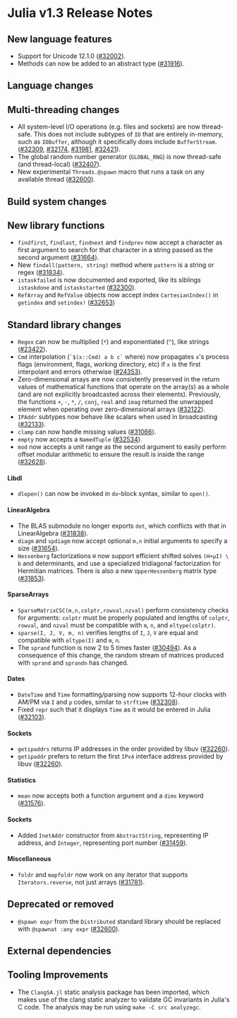 Julia v1.3 Release Notes
========================

New language features
---------------------

* Support for Unicode 12.1.0 ([#32002](https://github.com/JuliaLang/julia/issues/32002)).
* Methods can now be added to an abstract type ([#31916](https://github.com/JuliaLang/julia/issues/31916)).

Language changes
----------------


Multi-threading changes
-----------------------

* All system-level I/O operations (e.g. files and sockets) are now thread-safe.
  This does not include subtypes of `IO` that are entirely in-memory, such as `IOBuffer`,
  although it specifically does include `BufferStream`.
  ([#32309](https://github.com/JuliaLang/julia/issues/32309), [#32174](https://github.com/JuliaLang/julia/issues/32174), [#31981](https://github.com/JuliaLang/julia/issues/31981), [#32421](https://github.com/JuliaLang/julia/issues/32421)).
* The global random number generator (`GLOBAL_RNG`) is now thread-safe (and thread-local) ([#32407](https://github.com/JuliaLang/julia/issues/32407)).
* New experimental `Threads.@spawn` macro that runs a task on any available thread ([#32600](https://github.com/JuliaLang/julia/issues/32600)).

Build system changes
--------------------


New library functions
---------------------

* `findfirst`, `findlast`, `findnext` and `findprev` now accept a character as first argument
  to search for that character in a string passed as the second argument ([#31664](https://github.com/JuliaLang/julia/issues/31664)).
* New `findall(pattern, string)` method where `pattern` is a string or regex ([#31834](https://github.com/JuliaLang/julia/issues/31834)).
* `istaskfailed` is now documented and exported, like its siblings `istaskdone` and `istaskstarted` ([#32300](https://github.com/JuliaLang/julia/issues/32300)).
* `RefArray` and `RefValue` objects now accept index `CartesianIndex()` in  `getindex` and `setindex!` ([#32653](https://github.com/JuliaLang/julia/issues/32653))

Standard library changes
------------------------

* `Regex` can now be multiplied (`*`) and exponentiated (`^`), like strings ([#23422](https://github.com/JuliaLang/julia/issues/23422)).
* `Cmd` interpolation (``` `$(x::Cmd) a b c` ``` where) now propagates `x`'s process flags
  (environment, flags, working directory, etc) if `x` is the first interpolant and errors
  otherwise ([#24353](https://github.com/JuliaLang/julia/issues/24353)).
* Zero-dimensional arrays are now consistently preserved in the return values of mathematical
  functions that operate on the array(s) as a whole (and are not explicitly broadcasted across their elements).
  Previously, the functions  `+`, `-`, `*`, `/`, `conj`, `real` and `imag` returned the unwrapped element
  when operating over zero-dimensional arrays ([#32122](https://github.com/JuliaLang/julia/issues/32122)).
* `IPAddr` subtypes now behave like scalars when used in broadcasting ([#32133](https://github.com/JuliaLang/julia/issues/32133)).
* `clamp` can now handle missing values ([#31066](https://github.com/JuliaLang/julia/issues/31066)).
* `empty` now accepts a `NamedTuple` ([#32534](https://github.com/JuliaLang/julia/issues/32534)).
* `mod` now accepts a unit range as the second argument to easily perform offset modular arithmetic to ensure the result is inside the range ([#32628](https://github.com/JuliaLang/julia/issues/32628)).

#### Libdl

* `dlopen()` can now be invoked in `do`-block syntax, similar to `open()`.

#### LinearAlgebra

* The BLAS submodule no longer exports `dot`, which conflicts with that in LinearAlgebra ([#31838](https://github.com/JuliaLang/julia/issues/31838)).
* `diagm` and `spdiagm` now accept optional `m,n` initial arguments to specify a size ([#31654](https://github.com/JuliaLang/julia/issues/31654)).
* `Hessenberg` factorizations `H` now support efficient shifted solves `(H+µI) \ b` and determinants, and use a specialized tridiagonal factorization for Hermitian matrices. There is also a new `UpperHessenberg` matrix type ([#31853](https://github.com/JuliaLang/julia/issues/31853)).

#### SparseArrays

* `SparseMatrixCSC(m,n,colptr,rowval,nzval)` perform consistency checks for arguments:
  `colptr` must be properly populated and lengths of `colptr`, `rowval`, and `nzval`
  must be compatible with `m`, `n`, and `eltype(colptr)`.
* `sparse(I, J, V, m, n)` verifies lengths of `I`, `J`, `V` are equal and compatible with
  `eltype(I)` and `m`, `n`.
* The `sprand` function is now 2 to 5 times faster ([#30494](https://github.com/JuliaLang/julia/issues/30494)). As a consequence of this change, the random stream of matrices produced with `sprand` and `sprandn` has changed.

#### Dates

* `DateTime` and `Time` formatting/parsing now supports 12-hour clocks with AM/PM via `I` and `p` codes, similar to `strftime` ([#32308](https://github.com/JuliaLang/julia/issues/32308)).
* Fixed `repr` such that it displays `Time` as it would be entered in Julia ([#32103](https://github.com/JuliaLang/julia/issues/32103)).

#### Sockets

* `getipaddrs` returns IP addresses in the order provided by libuv ([#32260](https://github.com/JuliaLang/julia/issues/32260)).
* `getipaddr` prefers to return the first `IPv4` interface address provided by libuv ([#32260](https://github.com/JuliaLang/julia/issues/32260)).

#### Statistics

* `mean` now accepts both a function argument and a `dims` keyword ([#31576](https://github.com/JuliaLang/julia/issues/31576)).

#### Sockets

* Added `InetAddr` constructor from `AbstractString`, representing IP address, and `Integer`,
  representing port number ([#31459](https://github.com/JuliaLang/julia/issues/31459)).

#### Miscellaneous

* `foldr` and `mapfoldr` now work on any iterator that supports `Iterators.reverse`, not just arrays ([#31781](https://github.com/JuliaLang/julia/issues/31781)).

Deprecated or removed
---------------------

* `@spawn expr` from the `Distributed` standard library should be replaced with `@spawnat :any expr` ([#32600](https://github.com/JuliaLang/julia/issues/32600)).

External dependencies
---------------------

Tooling Improvements
---------------------

* The `ClangSA.jl` static analysis package has been imported, which makes use of
  the clang static analyzer to validate GC invariants in Julia's C code. The analysis
  may be run using `make -C src analyzegc`.

